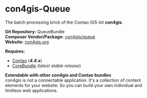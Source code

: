 con4gis-Queue
=============
The batch processing brick of the Contao GIS-kit **con4gis**.

**Git Repository:** QueueBundle  
**Composer Vendor/Package:** [con4gis/queue](https://packagist.org/packages/con4gis/queue)  
**Website:** [con4gis.org](https://con4gis.org)

**Requires:**
- [Contao](https://github.com/contao/core) (***4.4.x***)   
- [CoreBundle](https://github.com/Kuestenschmiede/CoreBundle/releases) (*latest stable release*)

**Extendable with other con4gis and Contao bundles**  
con4gis is not a connectable application. It's a collection of content 
elements for your website. So you can build your own individual and limitless web applications.
